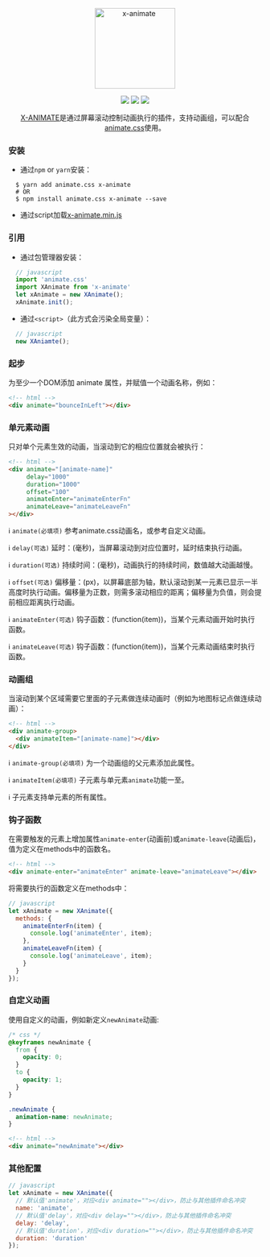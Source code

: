 <p align="center"><img width="160" src="https://ws3.sinaimg.cn/large/006tNbRwly1fx32anjngzj308w06x415.jpg" alt="x-animate"></p>

<p align="center">
  <img src="https://img.shields.io/jenkins/s/https/jenkins.qa.ubuntu.com/view/Precise/view/All%20Precise/job/precise-desktop-amd64_default.svg">
  <img src="https://img.shields.io/badge/npm-v1.0.1-blue.svg">
  <img src="https://img.shields.io/github/license/mashape/apistatus.svg">
</p>

<p align="center">
  <a href="https://github.com/codexu/x-animate">X-ANIMATE</a>是通过屏幕滚动控制动画执行的插件，支持动画组，可以配合<a href="https://daneden.github.io/animate.css/">animate.css</a>使用。
</p>

### 安装

- 通过`npm` or `yarn`安装：

```
  $ yarn add animate.css x-animate
  # OR
  $ npm install animate.css x-animate --save
```

- 通过script加载[x-animate.min.js](https://raw.githubusercontent.com/codexu/x-animate/master/dist/x-animate.min.js)

### 引用

- 通过包管理器安装：

```javascript
  // javascript
  import 'animate.css'
  import XAnimate from 'x-animate'
  let xAnimate = new XAnimate();
  xAnimate.init();
```

- 通过`<script>`（此方式会污染全局变量）：

```javascript
  // javascript
  new XAniamte();
```

### 起步

为至少一个DOM添加 animate 属性，并赋值一个动画名称，例如：

```html
<!-- html -->
<div animate="bounceInLeft"></div>
```

### 单元素动画

只对单个元素生效的动画，当滚动到它的相应位置就会被执行：

```html
<!-- html -->
<div animate="[animate-name]" 
     delay="1000" 
     duration="1000" 
     offset="100" 
     animateEnter="animateEnterFn" 
     animateLeave="animateLeaveFn"
></div>
```

ℹ️ `animate(必填项)` 参考animate.css动画名，或参考自定义动画。

ℹ️ `delay(可选)` 延时：(毫秒)，当屏幕滚动到对应位置时，延时结束执行动画。

ℹ️ `duration(可选)` 持续时间：(毫秒)，动画执行的持续时间，数值越大动画越慢。

ℹ️ `offset(可选)` 偏移量：(px)，以屏幕底部为轴，默认滚动到某一元素已显示一半高度时执行动画。偏移量为正数，则需多滚动相应的距离；偏移量为负值，则会提前相应距离执行动画。

ℹ️ `animateEnter(可选)` 钩子函数：(function(item))，当某个元素动画开始时执行函数。

ℹ️ `animateLeave(可选)` 钩子函数：(function(item))，当某个元素动画结束时执行函数。

### 动画组

当滚动到某个区域需要它里面的子元素做连续动画时（例如为地图标记点做连续动画）：

```html
<!-- html -->
<div animate-group>
  <div animateItem="[animate-name]"></div>
</div>
```

ℹ️ `animate-group(必填项)` 为一个动画组的父元素添加此属性。

ℹ️ `animateItem(必填项)` 子元素与单元素`animate`功能一至。

ℹ️ 子元素支持单元素的所有属性。

### 钩子函数

在需要触发的元素上增加属性`animate-enter`(动画前)或`animate-leave`(动画后)，值为定义在methods中的函数名。

```html
<!-- html -->
<div animate-enter="animateEnter" animate-leave="animateLeave"></div>
```

将需要执行的函数定义在methods中：

```javascript
// javascript
let xAnimate = new XAnimate({
  methods: {
    animateEnterFn(item) {
      console.log('animateEnter', item);
    },
    animateLeaveFn(item) {
      console.log('animateLeave', item);
    }
  }
});
```

### 自定义动画

使用自定义的动画，例如新定义`newAnimate`动画:

```css
/* css */
@keyframes newAnimate {
  from {
    opacity: 0;
  }
  to {
    opacity: 1;
  }
}

.newAnimate {
  animation-name: newAnimate;
}
```

```html
<!-- html -->
<div animate="newAnimate"></div>
```

### 其他配置

```javascript
// javascript
let xAnimate = new XAnimate({
  // 默认值'animate'，对应<div animate=""></div>，防止与其他插件命名冲突
  name: 'animate',
  // 默认值'delay'，对应<div delay=""></div>，防止与其他插件命名冲突
  delay: 'delay',
  // 默认值'duration'，对应<div duration=""></div>，防止与其他插件命名冲突
  duration: 'duration'
});
```